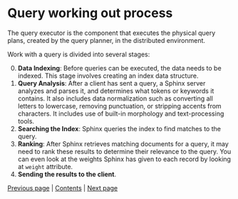 # Query working out process

The query executor is the component that executes the physical
query plans, created by the query planner, in the distributed environment.

Work with a query is divided into several stages:

0. **Data Indexing**: Before queries can be executed, the data needs to be
indexed. This stage involves creating an index data structure.
1. **Query Analysis**: After a client has sent a query, a Sphinx server analyzes
and parses it, and determines what tokens or keywords it contains. It also 
includes data normalization such as converting all letters to lowercase, 
removing punctuation, or stripping accents from characters. It includes
use of built-in morphology and text-processing tools.
2. **Searching the Index**: Sphinx queries the index to find matches to the query.
3. **Ranking**: After Sphinx retrieves matching documents for a query, it may need to rank
these results to determine their relevance to the query. You can even look at the weights 
Sphinx has given to each record by looking at `weight` attribute.
4. **Sending the results to the client**.

[Previous page](../indexes/indexes.md) | [Contents](../README.md) | [Next page](../query_plan/query_plan.md)